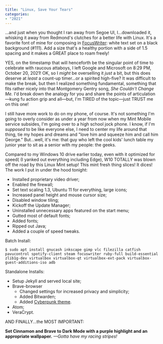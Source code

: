 ```yaml
---
title: "Linux, Save Your Tears"
categories:
- "2021"
---
```


...and just when you thought I ran away from Segoe UI, I...downloaded it, whisking it away from Redmond's clutches for a better life with Linux.  It's a favorite font of mine for composing in [FocusWriter](https://gottcode.org/focuswriter/): white text set on a black background (#111).  Add a size that's a healthy portion with a side of 1.5 spacing and it makes a GREAT place to roam freely!

YES, on the timestamp that will henceforth be the singular point of time to celebrate with raucous attaboys, I left Google and Microsoft on 8:29 PM, October 20, 2021!  OK, so I *might* be overselling it *just* a bit, but this does deserve at *least* a count-up timer...or a spirited high-five?  It was difficult to make the break, but then I realized something fundamental, something that fits rather nicely into that Montgomery Gentry song, *She Couldn't Change Me.*  I'd break down the analogy for you and share the points of articulation—kung fu action grip and all—but, I'm TIRED of the topic—just TRUST me on this one!

I still have more work to do on my phone, of course.  It's not something I'm going to overly consider as under a year from now when my Mint Mobile service subsides, I'm going over to a high school jock phone.  I know, if I'm *supposed* to be like everyone else, I need to center my life around that thing, tie my hopes and dreams and "love him and squeeze him and call him George."  But...well, it's me: that guy who left the cool kids' lunch table my junior year to sit as a senior with my people: the geeks.

Compared to my Windows 10 drive earlier today, even with it optimized for speed( (I yanked out everything including Edge), W10 TOTALLY was blown off the road by this Linux Mint setup!  This mint fresh thing slices!  It dices! The work I put in under the hood tonight:

* Installed proprietary video driver;
* Enabled the firewall;
* Set text scaling 1.3, Ubuntu 11 for everything, large icons;
* Increased panel height and mouse cursor size;
* Disabled window tiling;
* Kickoff the Update Manager;
* Uninstalled unnecessary apps featured on the start menu;
* Gutted most of default fonts;
* Added fonts;
* Ripped out Java;
* Added a couple of speed tweaks.

Batch Install:

```
$ sudo apt install gnucash inkscape gimp vlc filezilla catfish pavucontrol spotify-client steam focuswriter ruby-full build-essential zlib1g-dev virtualbox virtualbox-qt virtualbox-ext-pack virtualbox-guest-additions-iso adb

```

Standalone Installs:

* Setup Jekyll and served local site;
* Brave-browser
    * Changed settings for increased privacy and simplicity;
    * Added Bitwarden;
    * Added [Cyberpunk theme](https://chrome.google.com/webstore/detail/cyberpunk/ekkfihjmcoeplagmladakeignpdaecmc).
* Atom;
* VeraCrypt.

AND FINALLY...the MOST IMPORTANT:

**Set Cinnamon and Brave to Dark Mode with a purple highlight and an appropriate wallpaper.**  *—Gotta have my racing stripes!*
